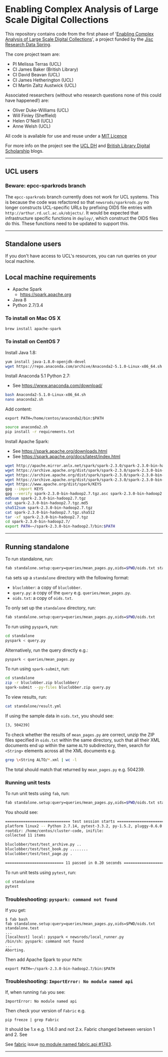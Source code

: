 # Enabling Complex Analysis of Large Scale Digital Collections

This repository contains code from the first phase of '[Enabling
Complex Analysis of Large Scale Digital Collections](http://figshare.com/articles/Enabling_Complex_Analysis_of_Large_Scale_Digital_Collections/1319482)',
a project funded by the [Jisc Research Data
Spring](http://opensource.org/licenses/MIT).

The core project team are:

* PI Melissa Terras (UCL)
* CI James Baker (British Library)
* CI David Beavan (UCL)
* CI James Hetherington (UCL)
* CI Martin Zaltz Austwick (UCL)

Associated researchers (without who research questions none of this
could have happened!) are:

* Oliver Duke-Williams (UCL)
* Will Finley (Sheffield)
* Helen O'Neill (UCL)
* Anne Welsh (UCL)

All code is available for use and reuse under a
[MIT Licence](http://opensource.org/licenses/MIT)

For more info on the project see the
[UCL DH](http://blogs.ucl.ac.uk/dh/2015/05/07/bluclobber-or-enabling-complex-analysis-of-large-scale-digital-collections/) and [British Library Digital Scholarship](http://britishlibrary.typepad.co.uk/digital-scholarship/) blogs.

---

## UCL users

### Beware: epcc-sparkrods branch

The `epcc-sparkrods` branch currently does not work for UCL systems. This is because the code was refactored so that `newsrods/sparkrods.py` no longer  constructs UCL-specific URLs by prefixing OIDS file entries with `http://arthur.rd.ucl.ac.uk/objects/`. It would be expected that infrastructure specific functions in `deploy/`, which construct the OIDS files do this. These functions need to be updated to support this.

---

## Standalone users

If you don't have access to UCL's resources, you can run queries on
your local machine.

## Local machine requirements

* Apache Spark
  - https://spark.apache.org
* Java 8
* Python 2.7/3.4

### To install on Mac OS X

```bash
brew install apache-spark
```

### To install on CentOS 7

Install Java 1.8:

```bash
yum install java-1.8.0-openjdk-devel
wget https://repo.anaconda.com/archive/Anaconda2-5.1.0-Linux-x86_64.sh
```

Install Anaconda 5.1 Python 2.7:

* See https://www.anaconda.com/download/

```bash
bash Anaconda2-5.1.0-Linux-x86_64.sh
nano anaconda2.sh
```

Add content:

```
export PATH=/home/centos/anaconda2/bin:$PATH
```

```bash
source anaconda2.sh
pip install -r requirements.txt
```

Install Apache Spark:

* See https://spark.apache.org/downloads.html
* See https://spark.apache.org/docs/latest/index.html

```bash
wget http://apache.mirror.anlx.net/spark/spark-2.3.0/spark-2.3.0-bin-hadoop2.7.tgz
wget https://archive.apache.org/dist/spark/spark-2.3.0/spark-2.3.0-bin-hadoop2.7.tgz.asc
wget https://archive.apache.org/dist/spark/spark-2.3.0/spark-2.3.0-bin-hadoop2.7.tgz.md5
wget https://archive.apache.org/dist/spark/spark-2.3.0/spark-2.3.0-bin-hadoop2.7.tgz.sha512
wget https://www.apache.org/dist/spark/KEYS
gpg --import KEYS
gpg --verify spark-2.3.0-bin-hadoop2.7.tgz.asc spark-2.3.0-bin-hadoop2.7.tgz
md5sum spark-2.3.0-bin-hadoop2.7.tgz
cat spark-2.3.0-bin-hadoop2.7.tgz.md5 
sha512sum spark-2.3.0-bin-hadoop2.7.tgz
cat spark-2.3.0-bin-hadoop2.7.tgz.sha512 
tar -xf spark-2.3.0-bin-hadoop2.7.tgz
cd spark-2.3.0-bin-hadoop2.7/
export PATH=~/spark-2.3.0-bin-hadoop2.7/bin:$PATH
```

---

## Running standalone

To run standalone, run:

```bash
fab standalone.setup:query=queries/mean_pages.py,oids=$PWD/oids.txt standalone.test
```

`fab` sets up a `standalone` directory with the following format:

* `bluclobber`: a copy of `bluclobber`.
* `query.py`: a copy of the `query` e.g. `queries/mean_pages.py`.
* `oids.txt`: a copy of `oids.txt`.

To only set up the `standalone` directory, run:

```bash
fab standalone.setup:query=queries/mean_pages.py,oids=$PWD/oids.txt
```

To run using `pyspark`, run:

```bash
cd standalone
pyspark < query.py
```

Alternatively, run the query directly e.g.:

```bash
pyspark < queries/mean_pages.py
```

To run using `spark-submit`, run:

```bash
cd standalone
zip -r bluclobber.zip bluclobber/
spark-submit --py-files bluclobber.zip query.py
```

To view results, run:

```bash
cat standalone/result.yml 
```

If using the sample data in `oids.txt`, you should see:

```bash
[3, 504239]
```

To check whether the results of `mean_pages.py` are correct, unzip the
ZIP files specified in `oids.txt` within the same directory, such that
all their XML documents end up within the same `ALTO` subdirectory,
then, search for `<String>` elements across all the XML documents
e.g.

```bash
grep \<String ALTO/*.xml | wc -l
```

The total should match that returned by `mean_pages.py` e.g. 504239.

### Running unit tests

To run unit tests using `fab`, run:

```bash
fab standalone.setup:query=queries/mean_pages.py,oids=$PWD/oids.txt standalone.pytest
```

You should see:

```bash
============================= test session starts ==============================
platform linux2 -- Python 2.7.14, pytest-3.3.2, py-1.5.2, pluggy-0.6.0
rootdir: /home/centos/cluster-code, inifile:
collected 11 items                                                             

bluclobber/test/test_archive.py ..                                       [ 18%]
bluclobber/test/test_book.py ........                                    [ 90%]
bluclobber/test/test_page.py .                                           [100%]

========================== 11 passed in 0.20 seconds ===========================
```

To run unit tests using `pytest`, run:

```bash
cd standalone
pytest
```

### Troubleshooting: `pyspark: command not found`

If you get:

```
$ fab bash
fab standalone.setup:query=queries/mean_pages.py,oids=$PWD/oids.txt standalone.test
...
[localhost] local: pyspark < newsrods/local_runner.py
/bin/sh: pyspark: command not found
...
Aborting.
```

Then add Apache Spark to your `PATH`:

```
export PATH=~/spark-2.3.0-bin-hadoop2.7/bin:$PATH
```

### Troubleshooting: `ImportError: No module named api`

If, when running `fab` you see:

```
ImportError: No module named api
```

Then check your version of `Fabric` e.g.

```
pip freeze | grep Fabric
```

It should be 1.x e.g. 1.14.0 and not 2.x. Fabric changed between
version 1 and 2. See

See [fabric](https://github.com/fabric/fabric/issues/1743) issue [no
module named fabric.api
#1743](https://github.com/fabric/fabric/issues/1743).

---
